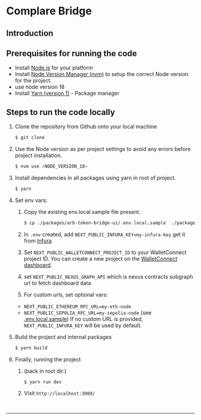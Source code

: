 # Complare Bridge

## Introduction
 

## Prerequisites for running the code

- Install [Node.js](https://nodejs.org/en/download/) for your platform
- Install [Node Version Manager (nvm)](https://www.freecodecamp.org/news/node-version-manager-nvm-install-guide/) to setup the correct Node version for the project.
- use node version 18
- Install [Yarn (version 1)](https://classic.yarnpkg.com) - Package manager


 
## Steps to run the code locally

1. Clone the repository from Github onto your local machine

   ```bash
   $ git clone 
   ```

2. Use the Node version as per project settings to avoid any errors before project installation.

   ```bash
   $ nvm use <NODE_VERSION_18>
   ```

3. Install dependencies in all packages using yarn in root of project.

   ```bash
   $ yarn
   ```

4. Set env vars:

   1. Copy the existing env.local.sample file present.

      ```bash
      $ cp ./packages/arb-token-bridge-ui/.env.local.sample  ./packages/arb-token-bridge-ui/.env
      ```

   2. In `.env` created, add `NEXT_PUBLIC_INFURA_KEY=my-infura-key` get it from [Infura](https://app.infura.io/login)

   3. Set `NEXT_PUBLIC_WALLETCONNECT_PROJECT_ID` to your WalletConnect project ID. You can create a new project on the [WalletConnect dashboard](https://cloud.walletconnect.com/app).

   4. set `NEXT_PUBLIC_NEXUS_GRAPH_API` which is nexus contracts subgraph url to fetch dashboard data 

   5. For custom urls, set optional vars:

   - `NEXT_PUBLIC_ETHEREUM_RPC_URL=my-eth-node`
   - `NEXT_PUBLIC_SEPOLIA_RPC_URL=my-sepolia-node`
     (see [.env.local.sample](./packages/arb-token-bridge-ui/.env.local.sample))
     If no custom URL is provided, `NEXT_PUBLIC_INFURA_KEY` will be used by default.

6. Build the project and internal packages

   ```bash
   $ yarn build
   ```

7. Finally, running the project

   1. (back in root dir:)

      ```bash
      $ yarn run dev
      ```

   2. Visit `http://localhost:3000/`

<br />

---

<br />

 